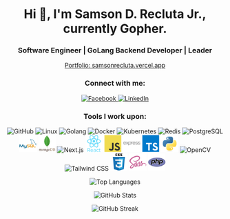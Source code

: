 <!-- Title -->
<h1 align="center">Hi 👋, I'm Samson D. Recluta Jr., currently Gopher.</h1>

<!-- Subtitle -->
<h3 align="center">Software Engineer | GoLang Backend Developer | Leader</h3>

<!-- Portfolio Link -->
<p align="center">
  <a href="https://samsonrecluta.vercel.app/">Portfolio: samsonrecluta.vercel.app</a>
</p>

<h3 align="center">Connect with me:</h3>

<!-- Connect with me -->
<p align="center">
  <a href="https://www.facebook.com/jhayell.recluta">
    <img alt="Facebook" title="Facebook Account" src="https://img.icons8.com/color/48/000000/facebook.png"/>
  </a>
  <a href="https://www.linkedin.com/in/samson-d-recluta-jr-9864bb286/">
    <img alt="LinkedIn" title="LinkedIn Account" src="https://img.icons8.com/color/48/000000/linkedin.png"/>
  </a>
</p>

<!-- Languages and Tools -->
<h3 align="center">Tools I work upon:</h3>
<p align="center">
    <img src="https://cdn.jsdelivr.net/gh/devicons/devicon/icons/github/github-original.svg" alt="GitHub" width="40"/>
    <img src="https://img.icons8.com/color/48/000000/linux.png" alt="Linux" width="40" height="40"/>
    <img src="https://img.icons8.com/color/48/000000/golang.png" alt="Golang" width="40" height="40"/>
    <img src="https://img.icons8.com/color/48/000000/docker.png" alt="Docker" width="40" height="40"/>
    <img src="https://img.icons8.com/color/48/000000/kubernetes.png" alt="Kubernetes" width="40" height="40"/>
    <img src="https://img.icons8.com/color/48/000000/redis.png" alt="Redis" width="40" height="40"/>
    <img src="https://img.icons8.com/color/48/000000/postgreesql.png" alt="PostgreSQL" width="40" height="40"/>
    <img src="https://raw.githubusercontent.com/devicons/devicon/master/icons/mysql/mysql-original-wordmark.svg" alt="MySQL" width="40" height="40"/>
    <img src="https://raw.githubusercontent.com/devicons/devicon/master/icons/mongodb/mongodb-original-wordmark.svg" alt="MongoDB" width="40" height="40"/>
    <img src="https://cdn.worldvectorlogo.com/logos/nextjs-2.svg" alt="Next.js" width="40" height="40"/>
    <img src="https://raw.githubusercontent.com/devicons/devicon/master/icons/react/react-original-wordmark.svg" alt="React.js" width="40" height="40"/>
    <img src="https://raw.githubusercontent.com/devicons/devicon/master/icons/javascript/javascript-original.svg" alt="JavaScript" width="40" height="40"/>
    <img src="https://raw.githubusercontent.com/devicons/devicon/master/icons/express/express-original-wordmark.svg" alt="Express.js" width="40" height="40"/>
    <img src="https://raw.githubusercontent.com/devicons/devicon/master/icons/typescript/typescript-original.svg" alt="TypeScript" width="40" height="40"/>
    <img src="https://raw.githubusercontent.com/devicons/devicon/master/icons/python/python-original.svg" alt="Python" width="40" height="40"/>
    <img src="https://www.vectorlogo.zone/logos/opencv/opencv-icon.svg" alt="OpenCV" width="40" height="40"/>
    <img src="https://www.vectorlogo.zone/logos/tailwindcss/tailwindcss-icon.svg" alt="Tailwind CSS" width="40" height="40"/>
    <img src="https://raw.githubusercontent.com/devicons/devicon/master/icons/css3/css3-original-wordmark.svg" alt="CSS" width="40" height="40"/>
    <img src="https://raw.githubusercontent.com/devicons/devicon/master/icons/sass/sass-original.svg" alt="Sass" width="40" height="40"/>
    <img src="https://raw.githubusercontent.com/devicons/devicon/master/icons/php/php-original.svg" alt="PHP" width="40" height="40"/>
</p>

<!-- Top Languages -->
<p align="center">
  <img src="https://github-readme-stats.vercel.app/api/top-langs?username=ssr0016&show_icons=true&locale=en&layout=compact" alt="Top Languages">
</p>

<!-- GitHub Stats -->
<p align="center">
  <img src="https://github-readme-stats.vercel.app/api?username=ssr0016&show_icons=true&locale=en" alt="GitHub Stats">
</p>

<!-- GitHub Streak -->
<p align="center">
  <img src="https://github-readme-streak-stats.herokuapp.com/?user=ssr0016&" alt="GitHub Streak">
</p>
